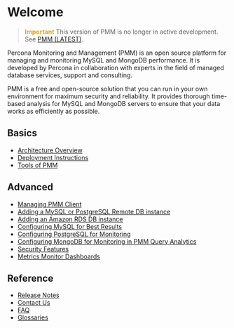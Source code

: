 # Welcome

> <b style="color:goldenrod">Important</b> This version of PMM is no longer in active development. See [PMM (LATEST)](../).

Percona Monitoring and Management (PMM) is an open source platform for managing and monitoring MySQL and MongoDB performance. It is developed by Percona in collaboration with experts in the field of managed database services, support and consulting.

PMM is a free and open-source solution that you can run in your own environment for maximum security and reliability. It provides thorough time-based analysis for MySQL and MongoDB servers to ensure that your data works as efficiently as possible.

## Basics

* [Architecture Overview](architecture.md)
* [Deployment Instructions](deploy/index.md)
* [Tools of PMM](tool.md)

## Advanced

* [Managing PMM Client](pmm-admin.md)
* [Adding a MySQL or PostgreSQL Remote DB instance](remote-instance.md)
* [Adding an Amazon RDS DB instance](amazon-rds.md)
* [Configuring MySQL for Best Results](conf-mysql.md)
* [Configuring PostgreSQL for Monitoring](conf-postgres.md)
* [Configuring MongoDB for Monitoring in PMM Query Analytics](conf-mongodb.md)
* [Security Features](security.md)
* [Metrics Monitor Dashboards](index.metrics-monitor.dashboard.md)

## Reference

* [Release Notes](release-notes/index.md)
* [Contact Us](contact.md)
* [FAQ](faq.md)
* [Glossaries](index.glossary.md)

